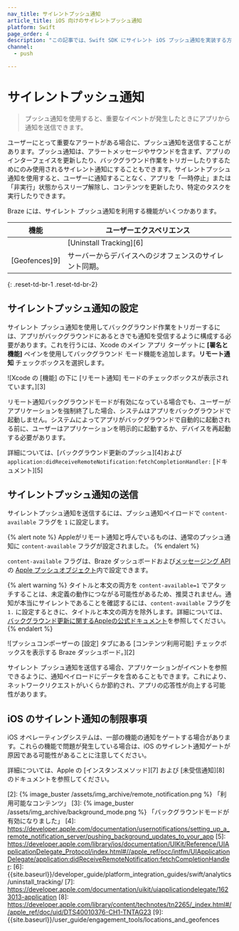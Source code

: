 ```yaml
---
nav_title: サイレントプッシュ通知
article_title: iOS 向けのサイレントプッシュ通知
platform: Swift
page_order: 4
description: "この記事では、Swift SDK にサイレント iOS プッシュ通知を実装する方法について説明します。"
channel:
  - push

---
```


# サイレントプッシュ通知

> プッシュ通知を使用すると、重要なイベントが発生したときにアプリから通知を送信できます。 

ユーザーにとって重要なアラートがある場合に、プッシュ通知を送信することがあります。プッシュ通知は、アラートメッセージやサウンドを含まず、アプリのインターフェイスを更新したり、バックグラウンド作業をトリガーしたりするためにのみ使用されるサイレント通知にすることもできます。サイレントプッシュ通知を使用すると、ユーザーに通知することなく、アプリを「一時停止」または「非実行」状態からスリープ解除し、コンテンツを更新したり、特定のタスクを実行したりできます。

Braze には、サイレント プッシュ通知を利用する機能がいくつかあります。

|機能|ユーザーエクスペリエンス|
|---|---|
||[Uninstall Tracking][6] | ユーザーは、夜間にサイレントにアンインストール追跡プッシュを受信します。|
|[Geofences]9] | サーバーからデバイスへのジオフェンスのサイレント同期。|
{: .reset-td-br-1 .reset-td-br-2}

## サイレントプッシュ通知の設定

サイレント プッシュ通知を使用してバックグラウンド作業をトリガーするには、アプリがバックグラウンドにあるときでも通知を受信するように構成する必要があります。これを行うには、Xcode のメイン アプリ ターゲットに **[署名と機能]** ペインを使用してバックグラウンド モード機能を追加します。**リモート通知** チェックボックスを選択します。

![Xcode の [機能] の下に [リモート通知] モードのチェックボックスが表示されています。][3]

リモート通知バックグラウンドモードが有効になっている場合でも、ユーザーがアプリケーションを強制終了した場合、システムはアプリをバックグラウンドで起動しません。システムによってアプリがバックグラウンドで自動的に起動される前に、ユーザーはアプリケーションを明示的に起動するか、デバイスを再起動する必要があります。

詳細については、[バックグラウンド更新のプッシュ][4]および `application:didReceiveRemoteNotification:fetchCompletionHandler:` [ドキュメント][5]

## サイレントプッシュ通知の送信

サイレントプッシュ通知を送信するには、プッシュ通知ペイロードで `content-available` フラグを `1` に設定します。 

{% alert note %}
Appleがリモート通知と呼んでいるものは、通常のプッシュ通知に `content-available` フラグが設定されました。
{% endalert %}

`content-available` フラグは、Braze ダッシュボードおよび[メッセージング API][1] の [Apple プッシュオブジェクト]({{site.baseurl}}/api/objects_filters/messaging/apple_object/)内で設定できます。

{% alert warning %}
タイトルと本文の両方を `content-available=1` でアタッチすることは、未定義の動作につながる可能性があるため、推奨されません。通知が本当にサイレントであることを確認するには、`content-available` フラグを `1.` に設定するときに、タイトルと本文の両方を除外します。詳細については、[バックグラウンド更新に関するAppleの公式ドキュメント](https://developer.apple.com/documentation/usernotifications/setting_up_a_remote_notification_server/pushing_background_updates_to_your_app)を参照してください。
{% endalert %}

![プッシュコンポーザーの [設定] タブにある [コンテンツ利用可能] チェックボックスを表示する Braze ダッシュボード。][2]

サイレント プッシュ通知を送信する場合、アプリケーションがイベントを参照できるように、通知ペイロードにデータを含めることもできます。これにより、ネットワークリクエストがいくらか節約され、アプリの応答性が向上する可能性があります。

## iOS のサイレント通知の制限事項

iOS オペレーティングシステムは、一部の機能の通知をゲートする場合があります。これらの機能で問題が発生している場合は、iOS のサイレント通知ゲートが原因である可能性があることに注意してください。

詳細については、Apple の [インスタンスメソッド][7] および [未受信通知][8] のドキュメントを参照してください。

[1]: {{site.baseurl}}/api/endpoints/messaging/
[2]: {% image_buster /assets/img_archive/remote_notification.png %} 「利用可能なコンテンツ」
[3]: {% image_buster /assets/img_archive/background_mode.png %} 「バックグラウンドモードが有効になりました」
[4]: https://developer.apple.com/documentation/usernotifications/setting_up_a_remote_notification_server/pushing_background_updates_to_your_app
[5]: https://developer.apple.com/library/ios/documentation/UIKit/Reference/UIApplicationDelegate_Protocol/index.html#//apple_ref/occ/intfm/UIApplicationDelegate/application:didReceiveRemoteNotification:fetchCompletionHandler:
[6]: {{site.baseurl}}/developer_guide/platform_integration_guides/swift/analytics/uninstall_tracking/
[7]: https://developer.apple.com/documentation/uikit/uiapplicationdelegate/1623013-application
[8]: https://developer.apple.com/library/content/technotes/tn2265/_index.html#//apple_ref/doc/uid/DTS40010376-CH1-TNTAG23
[9]: {{site.baseurl}}/user_guide/engagement_tools/locations_and_geofences
